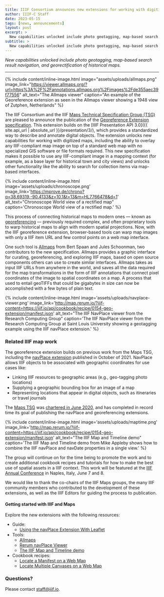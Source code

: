 ```yaml
---
title: IIIF Consortium announces new extensions for working with digitized maps
author: IIIF-C Staff
date: 2023-05-15
tags: [news, announcements]
layout: post
excerpt: >
  New capabilities unlocked include photo geotagging, map-based search result navigation, and georectification of historical maps.
subtitle: >
  New capabilities unlocked include photo geotagging, map-based search result navigation, and georectification of historical maps.
---
```


_New capabilities unlocked include photo geotagging, map-based search result navigation, and georectification of historical maps._

---

{% include content/inline-image.html image="assets/uploads/allmaps.png" image_link="https://viewer.allmaps.org/?url=https%3A%2F%2Fannotations.allmaps.org%2Fimages%2Fde355aec39f77556" alt_text="The Allmaps viewer" caption="An example of the Georeference extension as seen in the Allmaps viewer showing a 1948 view of Zutphen, Netherlands" %}

The IIIF Consortium and the IIIF [Maps Technical Specification Group (TSG)](https://iiif.io/community/groups/maps-tsg/) are pleased to announce the publication of the [Georeference Extension specification](https://iiif.io/api/extension/georef/). This extension builds on the [IIIF Presentation API 3.0]({{ site.api_url | absolute_url }}/presentation/3/), which provides a standardized way to describe and annotate digital objects. The extension unlocks new capabilities for working with digitized maps, including the ability to overlay any IIIF-compliant map image on top of a standard web map with no specialized GIS software or file formats required. This new specification makes it possible to use any IIIF-compliant image in a mapping context (for example, as a base layer for historical town and city views) and unlocks other functionality like the ability to search for collection items via map-based interfaces.



{% include content/inline-image.html image='assets/uploads/chronoscope.png' image_link='https://mprove.de/chrono?q=38.69319,-90.4133&z=10.1&t=13&m=HL7766478&d=1' alt_text="Chronoscope World view of a rectified map" caption='Chronoscope World view of a rectified map.' %}

This process of connecting historical maps to modern ones &mdash; known as [georeferencing](https://en.wikipedia.org/wiki/Georeferencing) &mdash; previously required complex, and often proprietary tools to warp historical maps to align with modern spatial projections. Now, with the IIIF georeference extension, browser-based tools can warp map images with only a IIIF item URL and few control points on a web map interface. 

One such tool is [Allmaps](https://allmaps.org/) from Bert Spaan and Jules Schoonman, two contributors to the new specification. Allmaps provides a graphic interface for curating, georeferencing, and exploring IIIF maps, based on open source components others can use to create similar interfaces. Allmaps takes as input IIIF URLs from anywhere in the world, and saves all the data required for the map transformations in the form of IIIF annotations that connect pixel coordinates of the image to spatial coordinates on a map. A process that used to entail geoTIFFs that could be gigabytes in size can now be accomplished with a few bytes of plain text.

{% include content/inline-image.html image='assets/uploads/navplace-viewer.png' image_link='http://map.rerum.io/?iiif-content=https://iiif.io/api/cookbook/recipe/0154-geo-extension/manifest.json' alt_text="The IIIF NavPlace viewer from the Research Computing Group" caption='The IIIF NavPlace viewer from the Research Computing Group at Saint Louis University showing a geotagging example using the IIIF navPlace extension.' %}

### Related IIIF map work

The georeference extension builds on previous work from the Maps TSG, including the [navPlace extension](https://iiif.io/api/extension/navplace/) published in October of 2021. NavPlace allows IIIF objects to be associated with geographic coordinates for use cases like:

* Linking IIIF resources to geographic areas (e.g., geo-tagging photo locations)
* Supplying a geographic bounding box for an image of a map
* Representing locations that appear in digital objects, such as itineraries or travel journals

The [Maps TSG](https://iiif.io/community/groups/maps-tsg/) was [chartered in June 2020](https://iiif.io/community/groups/maps-tsg/charter/), and has completed in record time its goal of publishing the navPlace and georeferencing extensions. 

{% include content/inline-image.html image='assets/uploads/maptime.png' image_link='http://map.rerum.io/?iiif-content=https://iiif.io/api/cookbook/recipe/0154-geo-extension/manifest.json' alt_text="The IIIF Map and Timeline demo" caption='The IIIF Map and Timeline demo from Mike Appleby shows how to combine the IIIF navPlace and navDate properties in a single view.' %}

The group will continue on for the time being to promote the work and to create additional cookbook recipes and tutorials for how to make the best use of spatial assets in a IIIF context. This work will be featured at the [IIIF Annual Conference](https://iiif.io/event/2023/naples/schedule/) in Naples, Italy, June 7 and 8.

We would like to thank the co-chairs of the IIIF Maps groups, the many IIIF community members who contributed to the development of these extensions, as well as the IIIF Editors for guiding the process to publication.

#### **Getting started with IIIF and Maps**

Explore the new extensions with the following resources:

* Guide: 
  * [Using the navPlace Extension With Leaflet](https://guides.iiif.io/guides/navplace/)
* Tools:
    * [Allmaps](https://allmaps.org/)
    * [Rerum navPlace Viewer](http://map.rerum.io/?iiif-content=)
    * [The IIIF Map and Timeline demo](https://mikeapp.github.io/maptime-demo/?iiif-content=https://mikeapp.github.io/manifest-fixtures/collection/test.json)
* Cookbook recipes:
    * [Locate a Manifest on a Web Map](https://iiif.io/api/cookbook/recipe/0154-geo-extension/)
    * [Locate Multiple Canvases on a Web Map](https://iiif.io/api/cookbook/recipe/0240-navPlace-on-canvases/)


### Questions?

Please contact [staff@iiif.io](mailto:staff@iiif.io).
